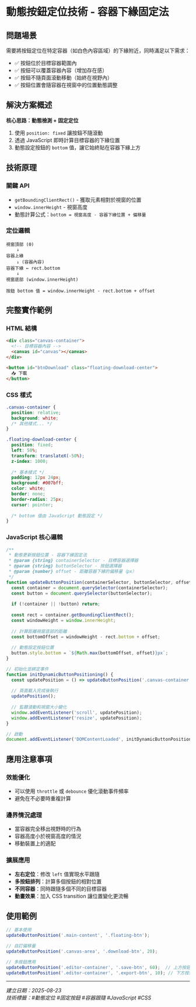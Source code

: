 # 動態按鈕定位技術 - 容器下緣固定法

## 問題場景

需要將按鈕定位在特定容器（如白色內容區域）的下緣附近，同時滿足以下需求：
- ✅ 按鈕位於目標容器範圍內
- ✅ 按鈕可以覆蓋容器內容（增加存在感）
- ✅ 按鈕不隨頁面滾動移動（始終在視野內）
- ✅ 按鈕位置會隨容器在視窗中的位置動態調整

## 解決方案概述

**核心思路：動態檢測 + 固定定位**
1. 使用 `position: fixed` 讓按鈕不隨滾動
2. 透過 JavaScript 即時計算目標容器的下緣位置
3. 動態設定按鈕的 `bottom` 值，讓它始終貼在容器下緣上方

## 技術原理

### 關鍵 API
- `getBoundingClientRect()` - 獲取元素相對於視窗的位置
- `window.innerHeight` - 視窗高度
- 動態計算公式：`bottom = 視窗高度 - 容器下緣位置 + 偏移量`

### 定位邏輯
```
視窗頂部 (0)
    ↓
容器上緣
    ↓ (容器內容)
容器下緣 ← rect.bottom
    ↓ 
視窗底部 (window.innerHeight)

按鈕 bottom 值 = window.innerHeight - rect.bottom + offset
```

## 完整實作範例

### HTML 結構
```html
<div class="canvas-container">
  <!-- 目標容器內容 -->
  <canvas id="canvas"></canvas>
</div>

<button id="btnDownload" class="floating-download-center">
  📥 下載
</button>
```

### CSS 樣式
```css
.canvas-container {
  position: relative;
  background: white;
  /* 其他樣式... */
}

.floating-download-center {
  position: fixed;
  left: 50%;
  transform: translateX(-50%);
  z-index: 1000;
  
  /* 基本樣式 */
  padding: 12px 24px;
  background: #007bff;
  color: white;
  border: none;
  border-radius: 25px;
  cursor: pointer;
  
  /* bottom 值由 JavaScript 動態設定 */
}
```

### JavaScript 核心邏輯
```javascript
/**
 * 動態更新按鈕位置 - 容器下緣固定法
 * @param {string} containerSelector - 目標容器選擇器
 * @param {string} buttonSelector - 按鈕選擇器  
 * @param {number} offset - 距離容器下緣的偏移量（px）
 */
function updateButtonPosition(containerSelector, buttonSelector, offset = 10) {
  const container = document.querySelector(containerSelector);
  const button = document.querySelector(buttonSelector);
  
  if (!container || !button) return;
  
  const rect = container.getBoundingClientRect();
  const windowHeight = window.innerHeight;
  
  // 計算距離視窗底部的距離
  const bottomOffset = windowHeight - rect.bottom + offset;
  
  // 動態設定按鈕位置
  button.style.bottom = `${Math.max(bottomOffset, offset)}px`;
}

// 初始化並綁定事件
function initDynamicButtonPositioning() {
  const updatePosition = () => updateButtonPosition('.canvas-container', '#btnDownload', 15);
  
  // 頁面載入完成後執行
  updatePosition();
  
  // 監聽滾動和視窗大小變化
  window.addEventListener('scroll', updatePosition);
  window.addEventListener('resize', updatePosition);
}

// 啟動
document.addEventListener('DOMContentLoaded', initDynamicButtonPositioning);
```

## 應用注意事項

### 效能優化
- 可以使用 `throttle` 或 `debounce` 優化滾動事件頻率
- 避免在不必要時重複計算

### 邊界情況處理
- 當容器完全移出視野時的行為
- 容器高度小於視窗高度的情況
- 移動裝置上的適配

### 擴展應用
- **左右定位**：修改 `left` 值實現水平跟隨
- **多按鈕排列**：計算多個按鈕的相對位置
- **不同容器**：同時跟隨多個不同的目標容器
- **動畫效果**：加入 CSS transition 讓位置變化更流暢

## 使用範例

```javascript
// 基本使用
updateButtonPosition('.main-content', '.floating-btn');

// 自訂偏移量
updateButtonPosition('.canvas-area', '.download-btn', 20);

// 多按鈕應用
updateButtonPosition('.editor-container', '.save-btn', 60);  // 上方按鈕
updateButtonPosition('.editor-container', '.export-btn', 10); // 下方按鈕
```

---
*建立日期：2025-08-23*  
*技術標籤：#動態定位 #固定按鈕 #容器跟隨 #JavaScript #CSS*